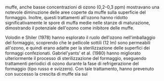 muffe, anche basse concentrazioni di ozono (0,2–0,3 ppm) mostravano una notevole diminuzione delle aree coperte da muffe sulla superficie del formaggio. Inoltre, questi trattamenti all'ozono hanno ridotto significativamente le spore di muffa medie nelle stanze di maturazione, dimostrando il potenziale dell'ozono come inibitore delle muffe.

Volodin e Shiler (1978) hanno esplorato il ruolo dell'ozono nell'imballaggio del formaggio, scoprendo che le pellicole sottili (12 lm) sono permeabili all'ozono, e quindi erano adatte per la sterilizzazione delle superfici dei formaggi confezionati. Gabriel’yants’ et al. (1980) hanno migliorato ulteriormente il processo di sterilizzazione del formaggio, eseguendo trattamenti periodici di ozono durante la fase di refrigerazione del formaggio (tipo russo e svizzero). Con tale trattamento, hanno prevenuto con successo la crescita di muffe sia sui

